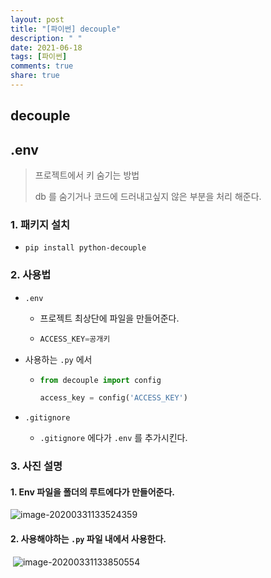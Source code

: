 ```yaml
---
layout: post
title: "[파이썬] decouple"
description: " "
date: 2021-06-18
tags: [파이썬]
comments: true
share: true
---
```



## decouple 

> 

## .env

> 프로젝트에서 키 숨기는 방법
>
> db 를 숨기거나 코드에 드러내고싶지 않은 부분을 처리 해준다.

### 1. 패키지 설치

- `pip install python-decouple`



### 2. 사용법

- `.env`

  - 프로젝트 최상단에 파일을 만들어준다.

  - ```python
    ACCESS_KEY=공개키
    ```

- 사용하는 `.py` 에서

  - ```python
    from decouple import config
    
    access_key = config('ACCESS_KEY')
    ```

- `.gitignore` 

  - `.gitignore` 에다가 `.env` 를 추가시킨다.



### 3. 사진  설명

#### 	1. Env 파일을 폴더의 루트에다가 만들어준다.

![image-20200331133524359](img/image-20200331133524359.png)

#### 	2.  사용해야하는 `.py` 파일 내에서 사용한다.

​	![image-20200331133850554](img/image-20200331133850554.png)

